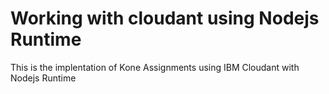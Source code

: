 # Working with cloudant using Nodejs Runtime
This is the implentation of Kone Assignments using IBM Cloudant with Nodejs Runtime